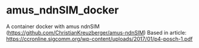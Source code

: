 # amus_ndnSIM_docker
A container docker with amus ndnSIM (https://github.com/ChristianKreuzberger/amus-ndnSIM)
Based in article: https://ccronline.sigcomm.org/wp-content/uploads/2017/01/p4-posch-1.pdf
